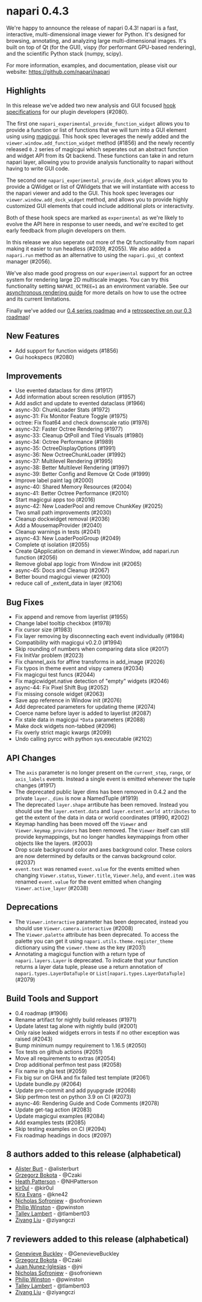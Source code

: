 # napari 0.4.3

We're happy to announce the release of napari 0.4.3!
napari is a fast, interactive, multi-dimensional image viewer for Python.
It's designed for browsing, annotating, and analyzing large multi-dimensional
images. It's built on top of Qt (for the GUI), vispy (for performant GPU-based
rendering), and the scientific Python stack (numpy, scipy).


For more information, examples, and documentation, please visit our website:
https://github.com/napari/napari

## Highlights
In this release we've added two new analysis and GUI focused [hook specifications](https://napari.org/docs/dev/plugins/hook_specifications.html) for our plugin developers (#2080).

The first one `napari_experimental_provide_function_widget` allows you to provide a function or list of functions that we
will turn into a GUI element using using [magicgui](https://napari.org/magicgui/). This hook spec leverages the newly added and the `viewer.window.add_function_widget` method (#1856) and the newly recently released `0.2` series of magicgui which seperates out an abstract function and widget API from its Qt backend. These functions can take in and return napari layer, allowing you to
provide analysis functionality to napari without having to write GUI code.

The second one `napari_experimental_provide_dock_widget` allows you to provide a QWidget or list of QWidgets that we will instantiate with access to the napari viewer and add to the GUI. This hook spec leverages our `viewer.window.add_dock_widget` method, and allows you to provide highly customized GUI elements that could include additional plots or interactivity.

Both of these hook specs are marked as `experimental` as we're likely to evolve the API here in response to user needs, and we're excited to get early feedback from plugin developers on them.

In this release we also seperate out more of the Qt functionality from napari making it easier to run headless (#2039, #2055). We also added a `napari.run` method as an alternative to using the `napari.gui_qt` context manager (#2056).

We've also made good progress on our `experimental` support for an octree system for rendering large 2D multiscale images. You can try this functionality setting `NAPARI_OCTREE=1` as an environment variable. See our [asynchronous rendering guide](https://napari.org/docs/dev/events/rendering.html) for more details on how to use the octree and its current limitations.

Finally we've added our [0.4 series roadmap](https://napari.org/docs/dev/developers/ROADMAP_0_4.html) and a [retrospective on our 0.3 roadmap](https://napari.org/docs/dev/developers/ROADMAP_0_3_retrospective.html)!


## New Features
- Add support for function widgets (#1856)
- Gui hookspecs (#2080)


## Improvements
- Use evented dataclass for dims (#1917)
- Add information about screen resolution (#1957)
- Add asdict and update to evented dataclass (#1966)
- async-30: ChunkLoader Stats (#1972)
- async-31: Fix Monitor Feature Toggle (#1975)
- octree: Fix float64 and check downscale ratio (#1976)
- async-32: Faster Octree Rendering (#1977)
- async-33: Cleanup QtPoll and Tiled Visuals (#1980)
- async-34: Octree Performance (#1989)
- async-35: OctreeDisplayOptions (#1991)
- async-36: New OctreeChunkLoader (#1992)
- async-37: Multilevel Rendering (#1995)
- async-38: Better Multilevel Rendering (#1997)
- async-39: Better Config and Remove Qt Code (#1999)
- Improve label paint lag (#2000)
- async-40: Shared Memory Resources (#2004)
- async-41: Better Octree Performance (#2010)
- Start magicgui apps too (#2016)
- async-42: New LoaderPool and remove ChunkKey (#2025)
- Two small path improvements (#2030)
- Cleanup dockwidget removal (#2036)
- Add a MousemapProvider (#2040)
- Cleanup warnings in tests (#2041)
- async-43: New LoaderPoolGroup (#2049)
- Complete qt isolation (#2055)
- Create QApplication on demand in viewer.Window, add napari.run function (#2056)
- Remove global app logic from Window init (#2065)
- async-45: Docs and Cleanup (#2067)
- Better bound magicgui viewer (#2100)
- reduce call of _extent_data in layer (#2106)


## Bug Fixes
- Fix append and remove from layerlist (#1955)
- Change label tooltip checkbox (#1978)
- Fix cursor size (#1983)
- Fix layer removing by disconnecting each event individually (#1984)
- Compatibility with magicgui v0.2.0 (#1994)
- Skip rounding of numbers when comparing data slice (#2017)
- Fix InitVar problem (#2023)
- Fix channel_axis for affine transforms in add_image (#2026)
- Fix typos in theme event and vispy camera (#2034)
- Fix magicgui test funcs (#2044)
- Fix magicwidget.native detection of "empty" widgets (#2046)
- async-44: Fix Pixel Shift Bug (#2052)
- Fix missing console widget (#2063)
- Save app reference in Window init (#2076)
- Add deprecated parameters for updating theme (#2074)
- Coerce name before layer is added to layerlist (#2087)
- Fix stale data in magicgui `*Data` parameters (#2088)
- Make dock widgets non-tabbed (#2096)
- Fix overly strict magic kwargs (#2099)
- Undo calling pyrcc with python sys.executable (#2102)


## API Changes
- The ``axis`` parameter is no longer present on the ``current_step``, ``range``, or ``axis_labels`` events. Instead a single event is emitted whenever the tuple changes (#1917)
- The deprecated public layer dims has been removed in 0.4.2 and the private ``layer._dims`` is now a NamedTuple (#1919)
- The deprecated ``layer.shape`` arrtibute has been removed. Instead you should use the ``layer.extent.data`` and ``layer.extent.world attributes`` to get the extent of the data in data or world coordinates (#1990, #2002)
- Keymap handling has been moved off the ``Viewer`` and ``Viewer.keymap_providers`` has been removed. The ``Viewer`` itself
can still provide keymappings, but no longer handles keymappings from other objects like the layers. (#2003)
- Drop scale background color and axes background color. These colors are now determined by defaults or the canvas background color. (#2037)
- ``event.text`` was renamed ``event.value`` for the events emitted when changing ``Viewer.status``, ``Viewer.title``,
``Viewer.help``, and ``event.item`` was renamed ``event.value`` for the event emitted when changing ``Viewer.active_layer`` (#2038)


## Deprecations
- The ``Viewer.interactive`` parameter has been deprecated, instead you should use ``Viewer.camera.interactive`` (#2008)
- The ``Viewer.palette`` attribute has been deprecated. To access the palette you can get it using ``napari.utils.theme.register_theme`` dictionary using the ``viewer.theme`` as the key (#2031)
- Annotating a magicgui function with a return type of ``napari.layers.Layer`` is deprecated. To indicate that your function returns a layer data tuple, please use a return annotation of ``napari.types.LayerDataTuple`` or ``List[napari.types.LayerDataTuple]``(#2079)


## Build Tools and Support
- 0.4 roadmap (#1906)
- Rename artifact for nightly build releases (#1971)
- Update latest tag alone with nightly build (#2001)
- Only raise leaked widgets errors in tests if no other exception was raised (#2043)
- Bump minimum numpy requirement to 1.16.5  (#2050)
- Tox tests on github actions (#2051)
- Move all requirements to extras (#2054)
- Drop additional perfmon test pass (#2058)
- Fix name in gha test (#2059)
- Fix big sur on GHA and fix failed test template (#2061)
- Update bundle.py (#2064)
- Update pre-commit  and add pyupgrade (#2068)
- Skip perfmon test on python 3.9 on CI (#2073)
- async-46: Rendering Guide and Code Comments (#2078)
- Update get-tag action (#2083)
- Update magicgui examples (#2084)
- Add examples tests (#2085)
- Skip testing examples on CI (#2094)
- Fix roadmap headings in docs (#2097)


## 8 authors added to this release (alphabetical)

- [Alister Burt](https://github.com/napari/napari/commits?author=alisterburt) - @alisterburt
- [Grzegorz Bokota](https://github.com/napari/napari/commits?author=Czaki) - @Czaki
- [Heath Patterson](https://github.com/napari/napari/commits?author=NHPatterson) - @NHPatterson
- [kir0ul](https://github.com/napari/napari/commits?author=kir0ul) - @kir0ul
- [Kira Evans](https://github.com/napari/napari/commits?author=kne42) - @kne42
- [Nicholas Sofroniew](https://github.com/napari/napari/commits?author=sofroniewn) - @sofroniewn
- [Philip Winston](https://github.com/napari/napari/commits?author=pwinston) - @pwinston
- [Talley Lambert](https://github.com/napari/napari/commits?author=tlambert03) - @tlambert03
- [Ziyang Liu](https://github.com/napari/napari/commits?author=ziyangczi) - @ziyangczi


## 7 reviewers added to this release (alphabetical)

- [Genevieve Buckley](https://github.com/napari/napari/commits?author=GenevieveBuckley) - @GenevieveBuckley
- [Grzegorz Bokota](https://github.com/napari/napari/commits?author=Czaki) - @Czaki
- [Juan Nunez-Iglesias](https://github.com/napari/napari/commits?author=jni) - @jni
- [Nicholas Sofroniew](https://github.com/napari/napari/commits?author=sofroniewn) - @sofroniewn
- [Philip Winston](https://github.com/napari/napari/commits?author=pwinston) - @pwinston
- [Talley Lambert](https://github.com/napari/napari/commits?author=tlambert03) - @tlambert03
- [Ziyang Liu](https://github.com/napari/napari/commits?author=ziyangczi) - @ziyangczi

